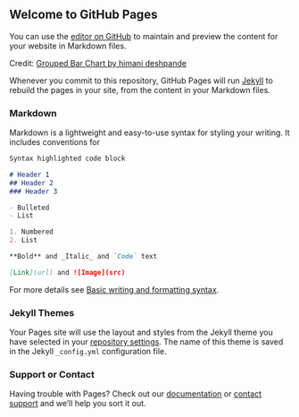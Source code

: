 ## Welcome to GitHub Pages

You can use the [editor on GitHub](https://github.com/ujwalamusku/arts/edit/gh-pages/index.md) to maintain and preview the content for your website in Markdown files.

<div id="observablehq-chart-3751516e"></div>
<p>Credit: <a href="https://observablehq.com/d/7088fd3611f2b14a">Grouped Bar Chart by himani deshpande</a></p>

<script type="module">
import {Runtime, Inspector} from "https://cdn.jsdelivr.net/npm/@observablehq/runtime@4/dist/runtime.js";
import define from "https://api.observablehq.com/d/7088fd3611f2b14a@663.js?v=3";
new Runtime().module(define, name => {
  if (name === "chart") return new Inspector(document.querySelector("#observablehq-chart-3751516e"));
  return ["key"].includes(name);
});
</script>



<!-- <!DOCTYPE html>
<meta charset="utf-8"> -->

<!-- Load d3.js -->
<!-- <script src="https://d3js.org/d3.v4.js"></script> -->

<!-- Create a div where the graph will take place -->
<!-- <div id="my_dataviz"></div> -->


<!-- 
<div id="observablehq-chart-830c0264"></div>
<div id="observablehq-key-830c0264"></div>
<div id="observablehq-viewof-LABFORCE_RADIO-830c0264"></div>
<div id="observablehq-viewof-YEAR_RADIO-830c0264"></div>

<script type="module">
import {Runtime, Inspector} from "https://cdn.jsdelivr.net/npm/@observablehq/runtime@4/dist/runtime.js";
import define from "https://api.observablehq.com/d/7088fd3611f2b14a.js?v=3";
new Runtime().module(define, name => {
  if (name === "chart") return new Inspector(document.querySelector("#observablehq-chart-830c0264"));
  if (name === "key") return new Inspector(document.querySelector("#observablehq-key-830c0264"));
  if (name === "viewof LABFORCE_RADIO") return new Inspector(document.querySelector("#observablehq-viewof-LABFORCE_RADIO-830c0264"));
  if (name === "viewof YEAR_RADIO") return new Inspector(document.querySelector("#observablehq-viewof-YEAR_RADIO-830c0264"));
});
</script> -->

Whenever you commit to this repository, GitHub Pages will run [Jekyll](https://jekyllrb.com/) to rebuild the pages in your site, from the content in your Markdown files.

### Markdown

Markdown is a lightweight and easy-to-use syntax for styling your writing. It includes conventions for

```markdown
Syntax highlighted code block

# Header 1
## Header 2
### Header 3

- Bulleted
- List

1. Numbered
2. List

**Bold** and _Italic_ and `Code` text

[Link](url) and ![Image](src)
```

For more details see [Basic writing and formatting syntax](https://docs.github.com/en/github/writing-on-github/getting-started-with-writing-and-formatting-on-github/basic-writing-and-formatting-syntax).

### Jekyll Themes

Your Pages site will use the layout and styles from the Jekyll theme you have selected in your [repository settings](https://github.com/ujwalamusku/arts/settings/pages). The name of this theme is saved in the Jekyll `_config.yml` configuration file.

### Support or Contact

Having trouble with Pages? Check out our [documentation](https://docs.github.com/categories/github-pages-basics/) or [contact support](https://support.github.com/contact) and we’ll help you sort it out.
